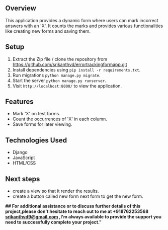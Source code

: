 ## Overview
This application provides a dynamic form where users can mark incorrect answers with an 'X'. It counts the marks and provides various functionalities like creating new forms and saving them.

## Setup
1. Extract the Zip file / clone the repository from https://github.com/srikanthvd/errortrackingformapp.git
2. Install dependencies using `pip install -r requirements.txt`.
3. Run migrations `python manage.py migrate`.
4. Start the server `python manage.py runserver`.
5. Visit `http://localhost:8000/` to view the application.

## Features
- Mark 'X' on test forms.
- Count the occurrences of 'X' in each column.
- Save forms for later viewing.

## Technologies Used
- Django
- JavaScript
- HTML/CSS

## Next steps
- create a view so that it render the results.
- create a button called new form next form to get the new form.


**## For additional assistance or to discuss further details of this project,please don't hesitate to reach out to me at +918762253568 srikanthvd9@gmail.com ,I'm always available to provide the support you need to successfully complete your project."**
